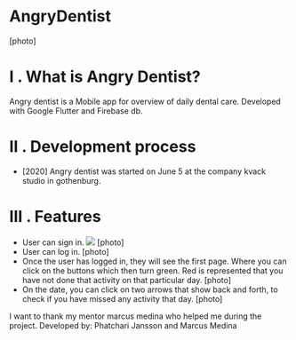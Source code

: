 # AngryDentist
[photo]
# Ⅰ . What is Angry Dentist?
Angry dentist is a Mobile app for overview of daily dental care. Developed with Google Flutter and Firebase db.

# Ⅱ . Development process

- [2020] Angry dentist was started on June 5 at the company kvack studio in gothenburg.

# Ⅲ . Features
- User can sign in.
![](assets/img/harmony/features.png) [photo]
- User can log in.
[photo]
- Once the user has logged in, they will see the first page. Where you can click on the buttons which then turn green. Red is represented that you have not done that activity on that particular day.
[photo]
- On the date, you can click on two arrows that show back and forth, to check if you have missed any activity that day.
[photo]



I want to thank my mentor marcus medina who helped me during the project.
Developed by: Phatchari Jansson and Marcus Medina




